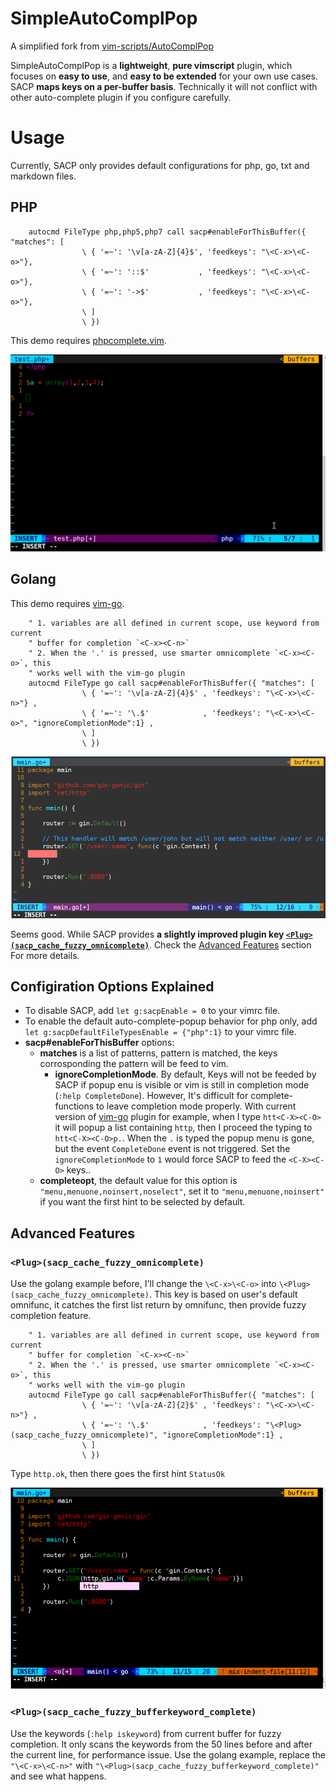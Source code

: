 # SimpleAutoComplPop

A simplified fork from [vim-scripts/AutoComplPop](https://github.com/vim-scripts/AutoComplPop)

SimpleAutoComplPop is a **lightweight**, **pure vimscript** plugin, which
focuses on **easy to use**, and **easy to be extended** for your own use cases.
SACP **maps keys on a per-buffer basis**. Technically it will not conflict with
other auto-complete plugin if you configure carefully. 

# Usage

Currently, SACP only provides default configurations for php, go, txt and
markdown files.

## PHP

```vim
	autocmd FileType php,php5,php7 call sacp#enableForThisBuffer({ "matches": [
				\ { '=~': '\v[a-zA-Z]{4}$', 'feedkeys': "\<C-x>\<C-o>"},
				\ { '=~': '::$'           , 'feedkeys': "\<C-x>\<C-o>"},
				\ { '=~': '->$'           , 'feedkeys': "\<C-x>\<C-o>"},
				\ ]
				\ })
```

This demo requires [phpcomplete.vim](https://github.com/shawncplus/phpcomplete.vim).


![php_demo](https://github.com/roxma/SimpleAutoComplPop.img/blob/master/usage_php_demo.gif)

## Golang

This demo requires [vim-go](https://github.com/fatih/vim-go).

```vim
	" 1. variables are all defined in current scope, use keyword from current
	" buffer for completion `<C-x><C-n>`
	" 2. When the '.' is pressed, use smarter omnicomplete `<C-x><C-o>`, this
	" works well with the vim-go plugin
	autocmd FileType go call sacp#enableForThisBuffer({ "matches": [
				\ { '=~': '\v[a-zA-Z]{4}$' , 'feedkeys': "\<C-x>\<C-n>"} ,
				\ { '=~': '\.$'            , 'feedkeys': "\<C-x>\<C-o>", "ignoreCompletionMode":1} ,
				\ ]
				\ })
```

![go_demo](https://github.com/roxma/SimpleAutoComplPop.img/blob/master/usage_go_demo.gif)

Seems good. While SACP provides **a slightly improved
plugin key
[`<Plug>(sacp_cache_fuzzy_omnicomplete)`](#plugsacp_cache_fuzzy_omnicomplete)**.
Check the [Advanced Features](#advanced-features) section For more details.


## Configiration Options Explained

- To disable SACP, add `let g:sacpEnable = 0` to your vimrc file.
- To enable the default auto-complete-popup behavior for php only, add `let
    g:sacpDefaultFileTypesEnable = {"php":1}` to your vimrc file.
- **sacp#enableForThisBuffer** options: 
    - **matches** is a list of patterns, pattern is matched, the keys
        corrosponding the pattern will be feed to vim.
        - **ignoreCompletionMode**. By default, Keys will not be feeded by SACP
            if popup enu is visible or vim is still in completion mode (`:help
            CompleteDone`).  However, It's difficult for complete-functions to
            leave completion mode properly.  With current version of
            [vim-go](https://github.com/fatih/vim-go) plugin for example, when
            I type `htt<C-X><C-O>` it will popup a list containing `http`, then
            I proceed the typing to `htt<C-X><C-O>p.`.  When the `.` is typed
            the popup menu is gone, but the event `CompleteDone` event is not
            triggered. Set the `ignoreCompletionMode` to `1` would force
            SACP to feed the `<C-X><C-O>` keys..
    - **completeopt**, the default value for this option is
        `"menu,menuone,noinsert,noselect"`, set it to `"menu,menuone,noinsert"`
        if you want the first hint to be selected by default.


## Advanced Features

### `<Plug>(sacp_cache_fuzzy_omnicomplete)`

Use the golang example before, I'll change the `\<C-x>\<C-o>` into
`\<Plug>(sacp_cache_fuzzy_omnicomplete)`. This key is based on user's default
omnifunc, it catches the first list return by omnifunc, then provide fuzzy
completion feature.

```
	" 1. variables are all defined in current scope, use keyword from current
	" buffer for completion `<C-x><C-n>`
	" 2. When the '.' is pressed, use smarter omnicomplete `<C-x><C-o>`, this
	" works well with the vim-go plugin
	autocmd FileType go call sacp#enableForThisBuffer({ "matches": [
				\ { '=~': '\v[a-zA-Z]{2}$' , 'feedkeys': "\<C-x>\<C-n>"} ,
				\ { '=~': '\.$'            , 'feedkeys': "\<Plug>(sacp_cache_fuzzy_omnicomplete)", "ignoreCompletionMode":1} ,
				\ ]
				\ })
```

Type `http.ok`, then there goes the first hint `StatusOk`


![go_demo](https://github.com/roxma/SimpleAutoComplPop.img/blob/master/advanced_go_demo.gif)



### `<Plug>(sacp_cache_fuzzy_bufferkeyword_complete)`

Use the keywords (`:help iskeyword`) from current buffer for fuzzy completion.
It only scans the keywords from the 50 lines before and after the current line,
for performance issue.  Use the golang example, replace the `"\<C-x>\<C-n>"`
with `"\<Plug>(sacp_cache_fuzzy_bufferkeyword_complete)"` and see what happens.

